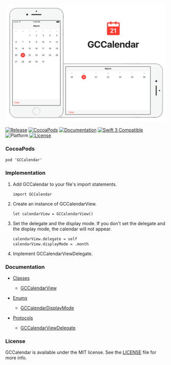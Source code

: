 ![banner](Resources/README/Images/Banner.png)

[![Release](https://img.shields.io/github/release/graycampbell/GCCalendar.svg)](https://github.com/graycampbell/GCCalendar/releases/latest)
[![CocoaPods](https://img.shields.io/cocoapods/v/GCCalendar.svg)](https://cocoapods.org/pods/GCCalendar)
[![Documentation](https://img.shields.io/cocoapods/metrics/doc-percent/GCCalendar.svg)](http://cocoadocs.org/docsets/GCCalendar)
[![Swift 3 Compatible](https://img.shields.io/badge/Swift_3-compatible-4BC51D.svg?style=flat)](https://developer.apple.com/swift)
![Platform](https://img.shields.io/cocoapods/p/GCCalendar.svg?style=flat)
[![License](https://img.shields.io/cocoapods/l/GCCalendar.svg)](https://github.com/graycampbell/GCCalendar/blob/master/LICENSE)

### CocoaPods

```
pod 'GCCalendar'
```

### Implementation

1. Add GCCalendar to your file's import statements.

    ```
    import GCCalendar
    ```

2. Create an instance of GCCalendarView.

    ```
    let calendarView = GCCalendarView()
    ```

3. Set the delegate and the display mode. If you don't set the delegate and the display mode, the calendar will not appear.

    ```
    calendarView.delegate = self
    calendarView.displayMode = .month
    ```

4. Implement GCCalendarViewDelegate.

### Documentation

- [Classes](http://cocoadocs.org/docsets/GCCalendar/2.1.1/Classes.html)
  - [GCCalendarView](http://cocoadocs.org/docsets/GCCalendar/2.1.1/Classes/GCCalendarView.html)

- [Enums](http://cocoadocs.org/docsets/GCCalendar/2.1.1/Enums.html)
  - [GCCalendarDisplayMode](http://cocoadocs.org/docsets/GCCalendar/2.1.1/Enums/GCCalendarDisplayMode.html)

- [Protocols](http://cocoadocs.org/docsets/GCCalendar/2.1.1/Protocols.html)
  - [GCCalendarViewDelegate](http://cocoadocs.org/docsets/GCCalendar/2.1.1/Protocols/GCCalendarViewDelegate.html)

### License

GCCalendar is available under the MIT license. See the [LICENSE](https://github.com/graycampbell/GCCalendar/blob/master/LICENSE) file for more info.

